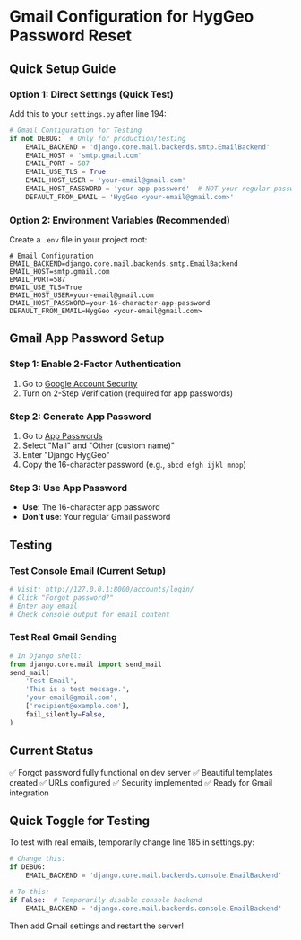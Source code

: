 # Gmail Configuration for HygGeo Password Reset

## Quick Setup Guide

### Option 1: Direct Settings (Quick Test)
Add this to your `settings.py` after line 194:

```python
# Gmail Configuration for Testing
if not DEBUG:  # Only for production/testing
    EMAIL_BACKEND = 'django.core.mail.backends.smtp.EmailBackend'
    EMAIL_HOST = 'smtp.gmail.com'
    EMAIL_PORT = 587
    EMAIL_USE_TLS = True
    EMAIL_HOST_USER = 'your-email@gmail.com'
    EMAIL_HOST_PASSWORD = 'your-app-password'  # NOT your regular password!
    DEFAULT_FROM_EMAIL = 'HygGeo <your-email@gmail.com>'
```

### Option 2: Environment Variables (Recommended)
Create a `.env` file in your project root:

```env
# Email Configuration
EMAIL_BACKEND=django.core.mail.backends.smtp.EmailBackend
EMAIL_HOST=smtp.gmail.com
EMAIL_PORT=587
EMAIL_USE_TLS=True
EMAIL_HOST_USER=your-email@gmail.com
EMAIL_HOST_PASSWORD=your-16-character-app-password
DEFAULT_FROM_EMAIL=HygGeo <your-email@gmail.com>
```

## Gmail App Password Setup

### Step 1: Enable 2-Factor Authentication
1. Go to [Google Account Security](https://myaccount.google.com/security)
2. Turn on 2-Step Verification (required for app passwords)

### Step 2: Generate App Password
1. Go to [App Passwords](https://myaccount.google.com/apppasswords)
2. Select "Mail" and "Other (custom name)"
3. Enter "Django HygGeo"
4. Copy the 16-character password (e.g., `abcd efgh ijkl mnop`)

### Step 3: Use App Password
- **Use**: The 16-character app password
- **Don't use**: Your regular Gmail password

## Testing

### Test Console Email (Current Setup)
```bash
# Visit: http://127.0.0.1:8000/accounts/login/
# Click "Forgot password?"
# Enter any email
# Check console output for email content
```

### Test Real Gmail Sending
```python
# In Django shell:
from django.core.mail import send_mail
send_mail(
    'Test Email',
    'This is a test message.',
    'your-email@gmail.com',
    ['recipient@example.com'],
    fail_silently=False,
)
```

## Current Status
✅ Forgot password fully functional on dev server
✅ Beautiful templates created
✅ URLs configured
✅ Security implemented
✅ Ready for Gmail integration

## Quick Toggle for Testing
To test with real emails, temporarily change line 185 in settings.py:
```python
# Change this:
if DEBUG:
    EMAIL_BACKEND = 'django.core.mail.backends.console.EmailBackend'

# To this:
if False:  # Temporarily disable console backend
    EMAIL_BACKEND = 'django.core.mail.backends.console.EmailBackend'
```

Then add Gmail settings and restart the server!